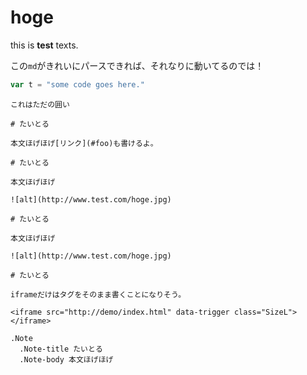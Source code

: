 # hoge
this is __test__ texts.

この`md`がきれいにパースできれば、それなりに動いてるのでは！

```javascript
var t = "some code goes here."
```

```
これはただの囲い
```

```cg:note
# たいとる

本文ほげほげ[リンク](#foo)も書けるよ。
```

```cg:column
# たいとる

本文ほげほげ

![alt](http://www.test.com/hoge.jpg)

```

```cg:imgbox
# たいとる

本文ほげほげ

![alt](http://www.test.com/hoge.jpg)
```

```cg:demo
# たいとる

iframeだけはタグをそのまま書くことになりそう。

<iframe src="http://demo/index.html" data-trigger class="SizeL"></iframe>
```

```cg:jade
.Note
  .Note-title たいとる
  .Note-body 本文ほげほげ
```
